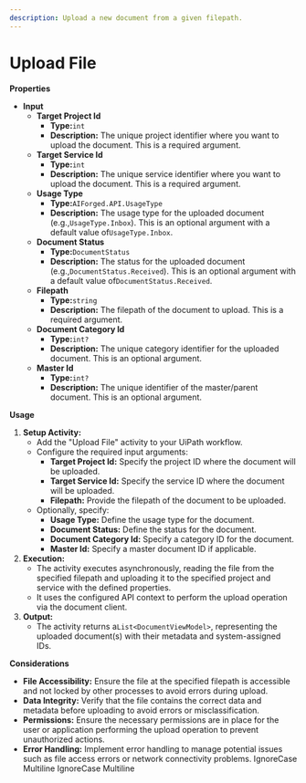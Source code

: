 ```yaml
---
description: Upload a new document from a given filepath.
---
```


# Upload File

**Properties**

* **Input**
  * **Target Project Id**
    * **Type:**`int`
    * **Description:** The unique project identifier where you want to upload the document. This is a required argument.
  * **Target Service Id**
    * **Type:**`int`
    * **Description:** The unique service identifier where you want to upload the document. This is a required argument.
  * **Usage Type**
    * **Type:**`AIForged.API.UsageType`
    * **Description:** The usage type for the uploaded document (e.g.,`UsageType.Inbox`). This is an optional argument with a default value of`UsageType.Inbox`.
  * **Document Status**
    * **Type:**`DocumentStatus`
    * **Description:** The status for the uploaded document (e.g.,`DocumentStatus.Received`). This is an optional argument with a default value of`DocumentStatus.Received`.
  * **Filepath**
    * **Type:**`string`
    * **Description:** The filepath of the document to upload. This is a required argument.
  * **Document Category Id**
    * **Type:**`int?`
    * **Description:** The unique category identifier for the uploaded document. This is an optional argument.
  * **Master Id**
    * **Type:**`int?`
    * **Description:** The unique identifier of the master/parent document. This is an optional argument.

**Usage**

1. **Setup Activity:**
   * Add the "Upload File" activity to your UiPath workflow.
   * Configure the required input arguments:
     * **Target Project Id:** Specify the project ID where the document will be uploaded.
     * **Target Service Id:** Specify the service ID where the document will be uploaded.
     * **Filepath:** Provide the filepath of the document to be uploaded.
   * Optionally, specify:
     * **Usage Type:** Define the usage type for the document.
     * **Document Status:** Define the status for the document.
     * **Document Category Id:** Specify a category ID for the document.
     * **Master Id:** Specify a master document ID if applicable.
2. **Execution:**
   * The activity executes asynchronously, reading the file from the specified filepath and uploading it to the specified project and service with the defined properties.
   * It uses the configured API context to perform the upload operation via the document client.
3. **Output:**
   * The activity returns a`List<DocumentViewModel>`, representing the uploaded document(s) with their metadata and system-assigned IDs.

**Considerations**

* **File Accessibility:** Ensure the file at the specified filepath is accessible and not locked by other processes to avoid errors during upload.
* **Data Integrity:** Verify that the file contains the correct data and metadata before uploading to avoid errors or misclassification.
* **Permissions:** Ensure the necessary permissions are in place for the user or application performing the upload operation to prevent unauthorized actions.
* **Error Handling:** Implement error handling to manage potential issues such as file access errors or network connectivity problems.
 IgnoreCase Multiline IgnoreCase Multiline
